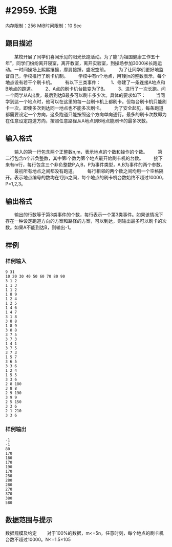 # #2959. 长跑

内存限制：256 MiB时间限制：10 Sec

## 题目描述

　　某校开展了同学们喜闻乐见的阳光长跑活动。为了能&ldquo;为祖国健康工作五十年&rdquo;，同学们纷纷离开寝室，离开教室，离开实验室，到操场参加3000米长跑运动。一时间操场上熙熙攘攘，摩肩接踵，盛况空前。
　　为了让同学们更好地监督自己，学校推行了刷卡机制。
　　学校中有n个地点，用1到n的整数表示，每个地点设有若干个刷卡机。
　　有以下三类事件：
　　1、修建了一条连接A地点和B地点的跑道。
　　2、A点的刷卡机台数变为了B。
　　3、进行了一次长跑。问一个同学从A出发，最后到达B最多可以刷卡多少次。具体的要求如下：
　　当同学到达一个地点时，他可以在这里的每一台刷卡机上都刷卡。但每台刷卡机只能刷卡一次，即使多次到达同一地点也不能多次刷卡。
　　为了安全起见，每条跑道都需要设定一个方向，这条跑道只能按照这个方向单向通行。最多的刷卡次数即为在任意设定跑道方向，按照任意路径从A地点到B地点能刷卡的最多次数。

## 输入格式

　　输入的第一行包含两个正整数n,m，表示地点的个数和操作的个数。
　　第二行包含n个非负整数，其中第i个数为第个地点最开始刷卡机的台数。
　　接下来有m行，每行包含三个非负整数P,A,B，P为事件类型，A,B为事件的两个参数。
　　最初所有地点之间都没有跑道。
　　每行相邻的两个数之间均用一个空格隔开。表示地点编号的数均在1到n之间，每个地点的刷卡机台数始终不超过10000，P=1,2,3。

## 输出格式

　　输出的行数等于第3类事件的个数，每行表示一个第3类事件。如果该情况下存在一种设定跑道方向的方案和路径的方案，可以到达，则输出最多可以刷卡的次数。如果A不能到达B，则输出-1。

## 样例

### 样例输入

    
    9 31
    10 20 30 40 50 60 70 80 90
    3 1 2
    1 1 3
    1 1 2
    1 8 9
    1 2 4
    1 2 5
    1 4 6
    1 4 7
    3 1 8
    3 8 8
    1 8 9
    3 8 8
    3 7 5
    3 7 3
    1 4 1
    3 7 5
    3 7 3
    1 5 7
    3 6 5
    3 3 6
    1 2 4
    1 5 5
    3 3 6
    2 8 180
    3 8 8
    2 9 190
    3 9 9
    2 5 150
    3 3 6
    2 1 210
    3 3 6
    
    

### 样例输出

    
    
    -1
    -1
    80
    170
    180
    170
    190
    170
    250
    280
    280
    270
    370
    380
    580
    
    

## 数据范围与提示

数据规模及约定
　　对于100%的数据，m<=5n，任意时刻，每个地点的刷卡机台数不超过10000。N<=1.5&times;105
